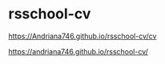 # rsschool-cv
https://Andriana746.github.io/rsschool-cv/cv

https://andriana746.github.io/rsschool-cv/